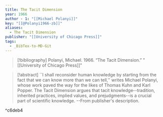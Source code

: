 ```yaml
---
title: The Tacit Dimension
year: 1966
author - 1: "[[Michael Polanyi]]"
key: "[[@Polanyi1966-zb]]"
aliases:
  - The Tacit Dimension
publisher: "[[University of Chicago Press]]"
tags:
  - _BibTex-to-MD-Git
---
```


> [!bibliography]
> Polanyi, Michael. 1966. “The Tacit Dimension.” "[[University of Chicago Press]]"

> [!abstract]
> ``I shall reconsider human knowledge by starting from the fact that we can know more than we can tell,'' writes Michael Polanyi, whose work paved the way for the likes of Thomas Kuhn and Karl Popper. The Tacit Dimension argues that tacit knowledge--tradition, inherited practices, implied values, and prejudgments--is a crucial part of scientific knowledge. --From publisher's description.

^c6deb4
